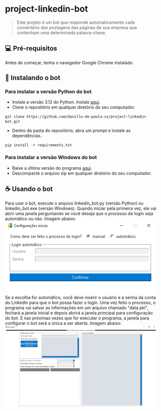 # project-linkedin-bot
> Este projeto é um bot que responde automaticamente cada comentário das postagens das páginas de sua empresa que contenham uma determinada palavra-chave.

## 💻 Pré-requisitos
Antes de começar, tenha o navegador Google Chrome instalado.

## 🚀 Instalando o bot
### Para instalar a versão Python do bot
- Instale a versão 3.12 do Python. Instale [aqui](https://www.python.org/downloads/release/python-3124/).
- Clone o repositório em qualquer diretório do seu computador.
```
git clone https://github.com/danillo-de-paula-ss/project-linkedin-bot.git
```
- Dentro da pasta do repositório, abra um prompt e instale as dependências.
```
pip install -r requirements.txt
```
### Para instalar a versão Windows do bot
- Baixe a última versão do programa [aqui](https://github.com/danillo-de-paula-ss/project-linkedin-bot/releases).
- Descompacte o arquivo zip em qualquer diretório do seu computador.

## ☕ Usando o bot
Para usar o bot, execute o arquivo linkedin_bot.py (versão Python) ou linkedin_bot.exe (versão Windows).
Quando iniciar pela primeira vez, ele vai abrir uma janela perguntando se você deseja que o processo de login seja automático ou não. Imagem abaixo:
![image](https://github.com/danillo-de-paula-ss/project-linkedin-bot/blob/main/screenshots/initial_settings.png)
Se a escolha for automático, você deve inserir o usuário e a senha da conta do LinkedIn para que o bot possa fazer o login.
Uma vez feito o processo, o programa vai salvar as informações em um arquivo chamado "data.pkl", fechará a janela inicial e depois abrirá a janela principal para configuração do bot. E nas próximas vezes que for executar o programa, a janela para configurar o bot será a única a ser aberta. Imagem abaixo:
![image](https://github.com/danillo-de-paula-ss/project-linkedin-bot/blob/main/screenshots/main_program.png)